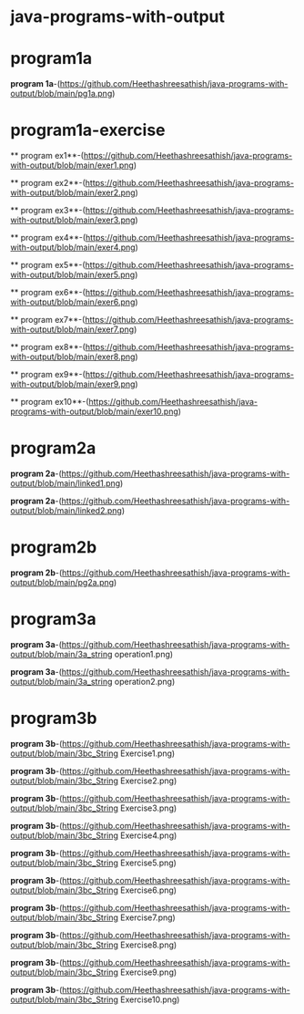 # java-programs-with-output
# program1a

**program 1a**-(https://github.com/Heethashreesathish/java-programs-with-output/blob/main/pg1a.png)

# program1a-exercise

** program ex1**-(https://github.com/Heethashreesathish/java-programs-with-output/blob/main/exer1.png)


** program ex2**-(https://github.com/Heethashreesathish/java-programs-with-output/blob/main/exer2.png)


** program ex3**-(https://github.com/Heethashreesathish/java-programs-with-output/blob/main/exer3.png)


** program ex4**-(https://github.com/Heethashreesathish/java-programs-with-output/blob/main/exer4.png)


** program ex5**-(https://github.com/Heethashreesathish/java-programs-with-output/blob/main/exer5.png)


** program ex6**-(https://github.com/Heethashreesathish/java-programs-with-output/blob/main/exer6.png)


** program ex7**-(https://github.com/Heethashreesathish/java-programs-with-output/blob/main/exer7.png)


** program ex8**-(https://github.com/Heethashreesathish/java-programs-with-output/blob/main/exer8.png)


** program ex9**-(https://github.com/Heethashreesathish/java-programs-with-output/blob/main/exer9.png)


** program ex10**-(https://github.com/Heethashreesathish/java-programs-with-output/blob/main/exer10.png)


# program2a

**program 2a**-(https://github.com/Heethashreesathish/java-programs-with-output/blob/main/linked1.png)


**program 2a**-(https://github.com/Heethashreesathish/java-programs-with-output/blob/main/linked2.png)



# program2b

**program 2b**-(https://github.com/Heethashreesathish/java-programs-with-output/blob/main/pg2a.png)




# program3a

**program 3a**-(https://github.com/Heethashreesathish/java-programs-with-output/blob/main/3a_string operation1.png)


**program 3a**-(https://github.com/Heethashreesathish/java-programs-with-output/blob/main/3a_string operation2.png)



# program3b

**program 3b**-(https://github.com/Heethashreesathish/java-programs-with-output/blob/main/3bc_String Exercise1.png)


**program 3b**-(https://github.com/Heethashreesathish/java-programs-with-output/blob/main/3bc_String Exercise2.png)


**program 3b**-(https://github.com/Heethashreesathish/java-programs-with-output/blob/main/3bc_String Exercise3.png)


**program 3b**-(https://github.com/Heethashreesathish/java-programs-with-output/blob/main/3bc_String Exercise4.png)


**program 3b**-(https://github.com/Heethashreesathish/java-programs-with-output/blob/main/3bc_String Exercise5.png)


**program 3b**-(https://github.com/Heethashreesathish/java-programs-with-output/blob/main/3bc_String Exercise6.png)


**program 3b**-(https://github.com/Heethashreesathish/java-programs-with-output/blob/main/3bc_String Exercise7.png)


**program 3b**-(https://github.com/Heethashreesathish/java-programs-with-output/blob/main/3bc_String Exercise8.png)


**program 3b**-(https://github.com/Heethashreesathish/java-programs-with-output/blob/main/3bc_String Exercise9.png)


**program 3b**-(https://github.com/Heethashreesathish/java-programs-with-output/blob/main/3bc_String Exercise10.png)





































